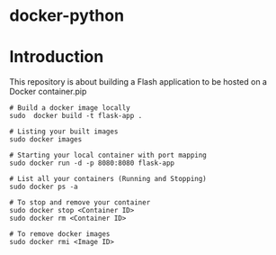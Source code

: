 # docker-python

# Introduction

This repository is about building a Flash application to be hosted on a Docker container.pip

```
# Build a docker image locally
sudo  docker build -t flask-app .

# Listing your built images
sudo docker images

# Starting your local container with port mapping
sudo docker run -d -p 8080:8080 flask-app

# List all your containers (Running and Stopping)
sudo docker ps -a

# To stop and remove your container
sudo docker stop <Container ID>
sudo docker rm <Container ID>

# To remove docker images
sudo docker rmi <Image ID>
```